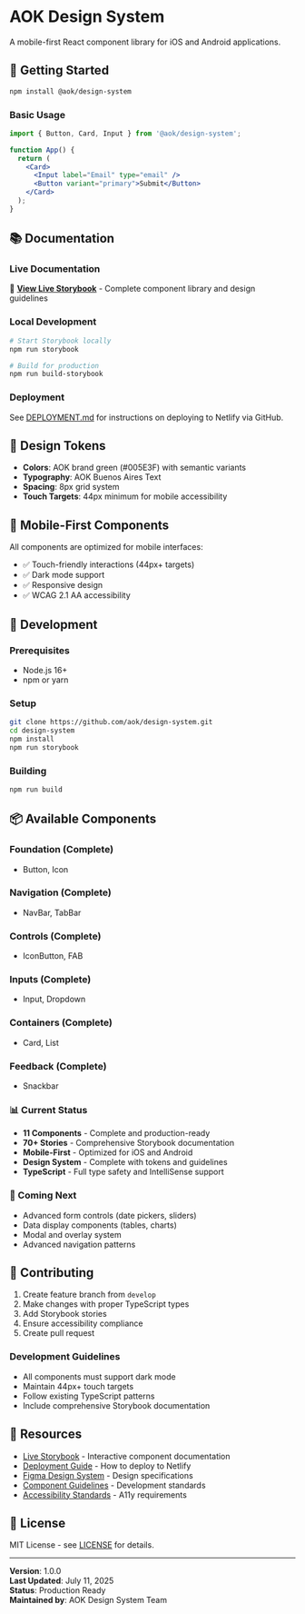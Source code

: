 # AOK Design System

A mobile-first React component library for iOS and Android applications.

## 🚀 Getting Started

```bash
npm install @aok/design-system
```

### Basic Usage

```jsx
import { Button, Card, Input } from '@aok/design-system';

function App() {
  return (
    <Card>
      <Input label="Email" type="email" />
      <Button variant="primary">Submit</Button>
    </Card>
  );
}
```

## 📚 Documentation

### Live Documentation
🔗 **[View Live Storybook](https://aok-design-system.netlify.app)** - Complete component library and design guidelines

### Local Development
```bash
# Start Storybook locally
npm run storybook

# Build for production  
npm run build-storybook
```

### Deployment
See [DEPLOYMENT.md](./DEPLOYMENT.md) for instructions on deploying to Netlify via GitHub.

## 🎨 Design Tokens

- **Colors**: AOK brand green (#005E3F) with semantic variants
- **Typography**: AOK Buenos Aires Text
- **Spacing**: 8px grid system
- **Touch Targets**: 44px minimum for mobile accessibility

## 📱 Mobile-First Components

All components are optimized for mobile interfaces:

- ✅ Touch-friendly interactions (44px+ targets)
- ✅ Dark mode support
- ✅ Responsive design
- ✅ WCAG 2.1 AA accessibility

## 🔧 Development

### Prerequisites

- Node.js 16+
- npm or yarn

### Setup

```bash
git clone https://github.com/aok/design-system.git
cd design-system
npm install
npm run storybook
```

### Building

```bash
npm run build
```

## 📦 Available Components

### Foundation (Complete)
- Button, Icon

### Navigation (Complete) 
- NavBar, TabBar

### Controls (Complete)
- IconButton, FAB

### Inputs (Complete)
- Input, Dropdown

### Containers (Complete)
- Card, List

### Feedback (Complete)
- Snackbar

### 📊 Current Status
- **11 Components** - Complete and production-ready
- **70+ Stories** - Comprehensive Storybook documentation  
- **Mobile-First** - Optimized for iOS and Android
- **Design System** - Complete with tokens and guidelines
- **TypeScript** - Full type safety and IntelliSense support

### 🔮 Coming Next
- Advanced form controls (date pickers, sliders)
- Data display components (tables, charts)
- Modal and overlay system
- Advanced navigation patterns

## 🤝 Contributing

1. Create feature branch from `develop`
2. Make changes with proper TypeScript types
3. Add Storybook stories
4. Ensure accessibility compliance
5. Create pull request

### Development Guidelines

- All components must support dark mode
- Maintain 44px+ touch targets
- Follow existing TypeScript patterns
- Include comprehensive Storybook documentation

## 📖 Resources

- [Live Storybook](https://aok-design-system.netlify.app) - Interactive component documentation
- [Deployment Guide](./DEPLOYMENT.md) - How to deploy to Netlify
- [Figma Design System](https://figma.com/aok-design-system) - Design specifications
- [Component Guidelines](./docs/guidelines.md) - Development standards
- [Accessibility Standards](./docs/accessibility.md) - A11y requirements

## 📄 License

MIT License - see [LICENSE](./LICENSE) for details.

---

**Version**: 1.0.0  
**Last Updated**: July 11, 2025  
**Status**: Production Ready  
**Maintained by**: AOK Design System Team
